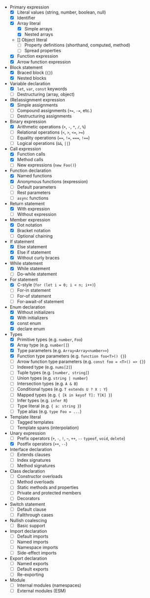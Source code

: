 - Primary expression
  - [x] Literal values (string, number, boolean, null)
  - [x] Identifier
  - [x] Array literal
    - [x] Simple arrays
    - [x] Nested arrays
  - [] Object literal
    - [ ] Property definitions (shorthand, computed, method)
    - [ ] Spread properties
  - [x] Function expression
  - [x] Arrow function expression
- Block statement
  - [x] Braced block (`{}`)
  - [x] Nested blocks
- Variable declaration
  - [x] `let`, `var`, `const` keywords
  - [ ] Destructuring (array, object)
- (Re)assignment expression
  - [x] Simple assignments
  - [ ] Compound assignments (`+=`, `-=`, etc.)
  - [ ] Destructuring assignments
- Binary expression
  - [x] Arithmetic operations (`+`, `-`, `*`, `/`, `%`)
  - [ ] Relational operations (`<`, `>`, `<=`, `>=`)
  - [ ] Equality operations (`==`, `!=`, `===`, `!==`)
  - [ ] Logical operations (`&&`, `||`)
- Call expression
  - [x] Function calls
  - [x] Method calls
  - [ ] New expressions (`new Foo()`)
- Function declaration
  - [x] Named functions
  - [x] Anonymous functions (expression)
  - [ ] Default parameters
  - [ ] Rest parameters
  - [ ] `async` functions
- Return statement
  - [x] With expression
  - [ ] Without expression
- Member expression
  - [x] Dot notation
  - [x] Bracket notation
  - [ ] Optional chaining
- If statement
  - [x] Else statement
  - [x] Else if statement
  - [x] Without curly braces
- While statement
  - [x] While statement
  - [ ] Do-while statement
- For statement
  - [x] C-style (`for (let i = 0; i < n; i++)`)
  - [ ] For-in statement
  - [ ] For-of statement
  - [ ] For-await-of statement
- Enum declaration
  - [x] Without initializers
  - [x] With initializers
  - [x] const enum
  - [x] declare enum
- Types
  - [x] Primitive types (e.g. `number`, `Foo`)
  - [x] Array type (e.g. `number[]`)
  - [x] Type parameters (e.g. `Array<Array<number>>`)
  - [x] Function type parameters (e.g. `function foo<T>() {}`)
  - [ ] Arrow function type parameters (e.g. `const foo = <T>() => {}`)
  - [ ] Indexed type (e.g. `nums[2]`)
  - [ ] Tuple types (e.g. `[number, string]`)
  - [ ] Union types (e.g. `string | number`)
  - [ ] Intersection types (e.g. `A & B`)
  - [ ] Conditional types (e.g. `T extends U ? X : Y`)
  - [ ] Mapped types (e.g. `{ [k in keyof T]: T[K] }`)
  - [ ] Infer types (e.g. `infer R`)
  - [ ] Type literal (e.g. `{ a: string }`)
  - [ ] Type alias (e.g. `type Foo = ...`)
- Template literal
  - [ ] Tagged templates
  - [ ] Template spans (interpolation)
- Unary expression
  - [ ] Prefix operators (`+`, `-`, `!`, `~`, `++`, `--` `typeof`, `void`, `delete`)
  - [x] Postfix operators (`++`, `--`)
- Interface declaration
  - [ ] Extends clauses
  - [ ] Index signatures
  - [ ] Method signatures
- Class declaration
  - [ ] Constructor overloads
  - [ ] Method overloads
  - [ ] Static methods and properties
  - [ ] Private and protected members
  - [ ] Decorators
- Switch statement
  - [ ] Default clause
  - [ ] Fallthrough cases
- Nullish coalescing
  - [ ] Basic support
- Import declaration
  - [ ] Default imports
  - [ ] Named imports
  - [ ] Namespace imports
  - [ ] Side-effect imports
- Export declaration
  - [ ] Named exports
  - [ ] Default exports
  - [ ] Re-exporting
- Module
  - [ ] Internal modules (namespaces)
  - [ ] External modules (ESM)
